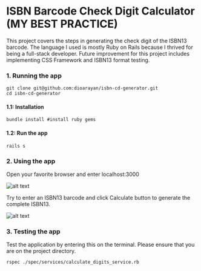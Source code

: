 <h1>ISBN Barcode Check Digit Calculator (MY BEST PRACTICE)</h1>

This project covers the steps in generating the check digit of the ISBN13 barcode. The language I used is mostly Ruby on Rails because I thrived for being a full-stack developer. Future improvement for this project includes implementing CSS Framework and ISBN13 format testing.


<h3>1. Running the app</h3>

```
git clone git@github.com:dioarayan/isbn-cd-generator.git
cd isbn-cd-generator
```

<h4>1.1: Installation</h4>

```
bundle install #install ruby gems
```

<h4>1.2: Run the app</h4>

``` 
rails s
```


<h3>2. Using the app</h3>

<p>Open your favorite browser and enter localhost:3000</p>


  ![alt text](../assets/Screenshot_from_2023-08-18_16-30-35.png?raw=true)


<p>Try to enter an ISBN13 barcode and click Calculate button to generate the complete ISBN13.</p>


  ![alt text](../assets/Screenshot_from_2023-08-18_16-31-10.png?raw=true)


<h3>3. Testing the app </h3>

Test the application by entering this on the terminal. Please ensure that you are on the project directory.

```
rspec ./spec/services/calculate_digits_service.rb
```

